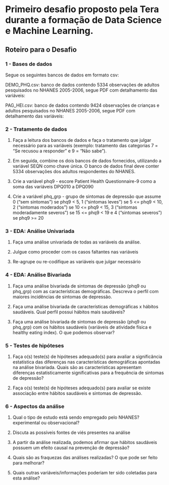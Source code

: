 # Primeiro desafio proposto pela Tera durante a formação de Data Science e Machine Learning.

## Roteiro para o Desafio

### 1 - Bases de dados

Segue os seguintes bancos de dados em formato csv:

DEMO_PHQ.csv: banco de dados contendo 5334 observações de adultos pesquisados no NHANES 2005-2006, segue PDF com detalhamento das variáveis:

PAG_HEI.csv: banco de dados contendo 9424 observações de crianças e adultos pesquisados no NHANES 2005-2006, segue PDF com detalhamento das variáveis:

### 2 - Tratamento de dados

1. Faça a leitura dos bancos de dados e faça o tratamento que julgar necessário para as variáveis (exemplo: tratamento das categorias 7 = “Se recusou a responder” e 9 = “Não sabe”).

2. Em seguida, combine os dois bancos de dados fornecidos, utilizando a variável SEQN como chave única. O banco de dados final deve conter 5334 observações dos adultos respondentes do NHANES.

3. Crie a variável phq9 - escore Patient Health Questionnaire-9 como a soma das variáveis DPQ010 a DPQ090

4. Crie a variável phq_grp - grupo de sintomas de depressão que assume 0 (“sem sintomas”) se phq9 < 5, 1 (“sintomas leves”) se 5 <= phq9 < 10, 2 (“sintomas moderados”) se 10 <= phq9 < 15, 3 (“sintomas moderadamente severos”) se 15 <= phq9 < 19 e 4 (“sintomas severos”) se phq9 >= 20

### 3 - EDA: Análise Univariada

1. Faça uma análise univariada de todas as variáveis da análise.

2. Julgue como proceder com os casos faltantes nas variáveis

3. Re-agrupe ou re-codifique as variáveis que julgar necessário

### 4 - EDA: Análise Bivariada

1. Faça uma análise bivariada de sintomas de depressão (phq9 ou phq_grp) com as características demográficas. Descreva o perfil com maiores incidências de sintomas de depressão.

2. Faça uma análise bivariada de características demográficas x hábitos saudáveis. Qual perfil possui hábitos mais saudáveis?

3. Faça uma análise bivariada de sintomas de depressão (phq9 ou phq_grp) com os hábitos saudáveis (variáveis de atividade física e healthy eating index). O que podemos observar?

### 5 - Testes de hipóteses

1. Faça o(s) teste(s) de hipóteses adequado(s) para avaliar a significância estatística das diferenças nas características demográficas apontadas na análise bivariada. Quais são as características apresentam diferenças estatisticamente significativas para a frequência de sintomas de depressão?

2. Faça o(s) teste(s) de hipóteses adequado(s) para avaliar se existe associação entre hábitos saudáveis e sintomas de depressão.

### 6 - Aspectos da análise

1. Qual o tipo de estudo está sendo empregado pelo NHANES? experimental ou observacional?

2. Discuta as possíveis fontes de viés presentes na análise

3. A partir da análise realizada, podemos afirmar que hábitos saudáveis possuem um efeito causal na prevenção de depressão?

4. Quais são as fraquezas das análises realizadas? O que pode ser feito para melhorar?

5. Quais outras variáveis/informações poderiam ter sido coletadas para esta análise?
	
